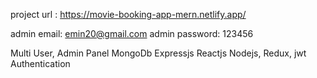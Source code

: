 project url : https://movie-booking-app-mern.netlify.app/

admin email: emin20@gmail.com
admin password: 123456

Multi User, Admin Panel MongoDb Expressjs Reactjs Nodejs, Redux, jwt Authentication
